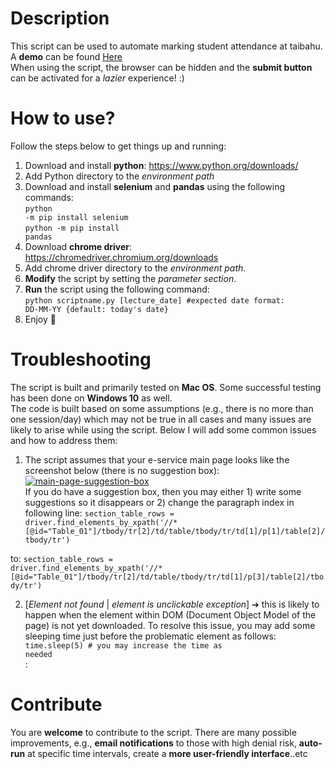 # Description
This script can be used to automate marking student attendance at taibahu.
<br>A **demo** can be found [Here](https://vimeo.com/464170126)
<br>When using the script, the browser can be hidden and the **submit button** can be activated for a *lazier* experience! :)

# How to use?
Follow the steps below to get things up and running:
1. Download and install <strong>python</strong>: https://www.python.org/downloads/
2. Add Python directory to the *environment path*
3. Download and install **selenium** and **pandas** using the following commands: <br>
<code>python -m pip install selenium </code><br>
<code>python -m pip install pandas</code>
4. Download **chrome driver**: https://chromedriver.chromium.org/downloads
5. Add chrome driver directory to the *environment path*.
6. **Modify** the script by setting the *parameter section*.
7. **Run** the script using the following command:<br>
<code>python scriptname.py [lecture_date] #expected date format: DD-MM-YY {default: today's date} </code>
8. Enjoy :tada:
# Troubleshooting
The script is built and primarily tested on **Mac OS**. Some successful testing has been done on **Windows 10** as well.
<br>The code is built based on some assumptions (e.g., there is no more than one session/day) which may not be true in all cases and many issues are likely to arise while using the script. Below I will add some common issues and how to address them:     
1. The script assumes that your e-service main page looks like the screenshot below (there is no suggestion box):
<a href="https://ibb.co/jWmHXnQ"><img src="https://i.ibb.co/jWmHXnQ/main-page-suggestion-box.png" alt="main-page-suggestion-box" border="0"></a> <br>
If you do have a suggestion box, then you may either 1) write some suggestions so it disappears or 2) change the paragraph index in following line:
    <code>section_table_rows = driver.find_elements_by_xpath('//*[@id="Table_01"]/tbody/tr[2]/td/table/tbody/tr/td[1]/p[1]/table[2]/tbody/tr')</code><br>

to:
    <code>section_table_rows = driver.find_elements_by_xpath('//*[@id="Table_01"]/tbody/tr[2]/td/table/tbody/tr/td[1]/p[3]/table[2]/tbody/tr')</code> <br>

2. [*Element not found* | *element is unclickable exception*] ➔ this is likely to happen when the element within DOM (Document Object Model of the page) is not yet downloaded. To resolve this issue, you may add some sleeping time just before the problematic element as follows: <code> time.sleep(5) # you may increase the time as needed </code><br>
:

# Contribute
You are **welcome** to contribute to the script. There are many possible improvements, e.g., **email notifications** to those with high denial risk, **auto-run** at specific time intervals, create a **more user-friendly interface**..etc  
